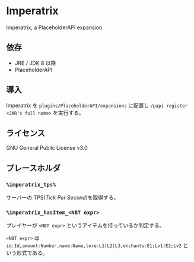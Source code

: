 # Imperatrix

Imperatrix, a PlaceholderAPI expansion.

## 依存

* JRE / JDK 8 以降
* PlaceholderAPI

## 導入

Imperatrix を `plugins/PlaceholderAPI/expansions` に配置し `/papi register <JAR's full name>` を実行する。

## ライセンス

GNU General Public License v3.0

## プレースホルダ

### `%imperatrix_tps%`

サーバーの TPS(_Tick Per Second_)を取得する。

### `%imperatrix_hasItem_<NBT expr>`

プレイヤーが `<NBT expr>` というアイテムを持っているか判定する。

`<NBT expr>` は `id:Id,amount:Number,name:Name,lore:L1|L2|L3,enchants:E1;Lv1|E2;Lv2` という形式である。
